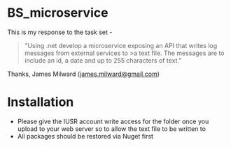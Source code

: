 # BS_microservice
This is my response to the task set -

>"Using .net develop a microservice exposing an API that writes log messages from external services to >a text file. The messages are to include an id, a date and up to 255 characters of text." 

Thanks, 
James Milward (james.milward@gmail.com)

# Installation
- Please give the IUSR account write access for the folder once you upload to your web server so to allow the text file to be written to
- All packages should be restored via Nuget first

